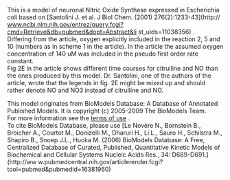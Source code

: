 This is a model of neuronal Nitric Oxide Synthase expressed in Escherichia
coli based on [Santolini J. et al. J Biol Chem. (2001) 276(2):1233-43](http://
www.ncbi.nlm.nih.gov/entrez/query.fcgi?cmd=Retrieve&db=pubmed&dopt=Abstract&li
st_uids=11038356) .  
Differing from the article, oxygen explicitly included in the reaction 2, 5
and 10 (numbers as in scheme 1 in the article). In the article the assumed
oxygen concentration of 140 uM was included in the pseudo first order rate
constant.  
Fig 2E in the article shows different time courses for citrulline and NO than
the ones produced by this model. Dr. Santolini, one of the authors of the
article, wrote that the legends in fig. 2E might be mixed up and should rather
denote NO and NO3 instead of citrulline and NO.  

This model originates from BioModels Database: A Database of Annotated
Published Models. It is copyright (c) 2005-2009 The BioModels Team.  
For more information see the [terms of
use](http://www.ebi.ac.uk/biomodels/legal.html) .  
To cite BioModels Database, please use [Le Novère N., Bornstein B., Broicher
A., Courtot M., Donizelli M., Dharuri H., Li L., Sauro H., Schilstra M.,
Shapiro B., Snoep J.L., Hucka M. (2006) BioModels Database: A Free,
Centralized Database of Curated, Published, Quantitative Kinetic Models of
Biochemical and Cellular Systems Nucleic Acids Res., 34: D689-D691.](http://ww
w.pubmedcentral.nih.gov/articlerender.fcgi?tool=pubmed&pubmedid=16381960)

